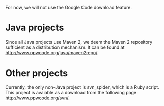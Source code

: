 For now, we will not use the Google Code download feature.

# Java projects #

Since all Java projects use Maven 2, we deem the Maven 2 repository sufficient as a distribution mechanism.
It can be found at http://www.ppwcode.org/java/maven2repo/.

# Other projects #

Currently, the only non-Java project is svn\_spider, which is a Ruby script.
This project is avaiable as a download from the following page http://www.ppwcode.org/svn/.